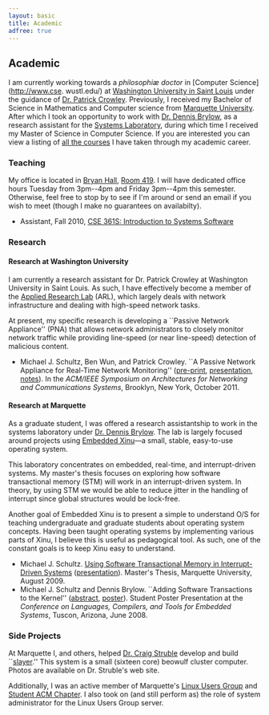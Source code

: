 ```yaml
---
layout: basic
title: Academic
adfree: true
---
```

## Academic ##

I am currently working towards a *philosophi&aelig; doctor* in [Computer
Science](http://www.cse.  wustl.edu/) at [Washington University in Saint
Louis](http://www.wustl.edu/) under the guidance of [Dr. Patrick
Crowley](http://arl.wustl.edu/~pcrowley/).
Previously, I received my Bachelor of Science in Mathematics and Computer
science from [Marquette University](http://www.mu.edu/).
After which I took an opportunity to work with [Dr. Dennis
Brylow](http://www.mscs.mu.edu/~brylow/), as a research assistant for the
[Systems Laboratory](http://xinu.mscs.mu.edu/), during which time I
received my Master of Science in Computer Science.
If you are interested you can view a listing of [all the courses](courses)
I have taken through my academic career.

### Teaching ###

My office is located in [Bryan
Hall](http://eit.engineering.wustl.edu/map/map.asp), [Room
419](http://eit.engineering.wustl.edu/map/Bryan/floor4.gif).
I will have dedicated office hours Tuesday from 3pm--4pm and Friday
3pm--4pm this semester.
Otherwise, feel free to stop by to see if I'm around or send an email if
you wish to meet (though I make no guarantees on availabilty).
    
* Assistant, Fall 2010, [CSE 361S: Introduction to Systems
Software](http://arl.wustl.edu/~pcrowley/cse/361/index.html)

### Research ###

#### Research at Washington University ####

I am currently a research assistant for Dr. Patrick Crowley at Washington
University in Saint Louis.  As such, I have effectively become a member of
the [Applied Research Lab](http://arl.wustl.edu/) (ARL), which
largely deals with network infrastructure and dealing with high-speed
network tasks.

At present, my specific research is developing a ``Passive Network
Appliance'' (PNA) that allows network administrators to closely monitor
network traffic while providing line-speed (or near line-speed) detection
of malicious content.

* Michael J. Schultz, Ben Wun, and Patrick Crowley. ``A Passive Network
  Appliance for Real-Time Network Monitoring''
  ([pre-print](static/ancs2011-pna.pdf),
  [presentation](static/ancs2011-pna_present.pdf),
  [notes](static/ancs2011-pna.txt)).  In the *ACM/IEEE Symposium on
  Architectures for Networking and Communications Systems*, Brooklyn, New
  York, October 2011.

#### Research at Marquette ####

As a graduate student, I was offered a research assistantship to work in
the systems laboratory under [Dr. Dennis
Brylow](http://www.mscs.mu.edu/~brylow/).
The lab is largely focused around projects using [Embedded
Xinu](http://xinu.mscs.mu.edu/)&mdash;a small, stable, easy-to-use
operating system.

This laboratory concentrates on embedded, real-time, and interrupt-driven
systems.
My master's thesis focuses on exploring how software transactional memory
(STM) will work in an interrupt-driven system.
In theory, by using STM we would be able to reduce jitter in the handling
of interrupt since global structures would be lock-free.

Another goal of Embedded Xinu is to present a simple to understand O/S for
teaching undergraduate and graduate students about operating system
concepts.
Having been taught operating systems by implementing various parts of Xinu,
I believe this is useful as pedagogical tool.
As such, one of the constant goals is to keep Xinu easy to understand.

* Michael J. Schultz. [Using Software Transactional Memory in
  Interrupt-Driven Systems](static/thesis-2009.pdf)
  ([presentation](static/thesis-present.pdf)).  Master's Thesis, Marquette
  University, August 2009.
* Michael J. Schultz and Dennis Brylow.  ``Adding Software Transactions to
  the Kernel'' ([abstract](static/lctes2008-schultz.pdf),
  [poster](static/lctes2008-schultz_poster.pdf)). Student Poster
  Presentation at the *Conference on Languages, Compilers, and Tools for
  Embedded Systems*, Tuscon, Arizona, June 2008.

### Side Projects ###

At Marquette I, and others, helped [Dr. Craig
Struble](http://www.mscs.mu.edu/~cstruble/) develop and build
``[slayer](http://www.mscs.mu.edu/~cstruble/slayer/).'' This system is a
small (sixteen core) beowulf cluster computer.  Photos are available on Dr.
Struble's web site.

Additionally, I was an active member of Marquette's [Linux Users
Group](http://mulug.mscs.mu.edu/) and [Student ACM
Chapter](http://www.mscs.mu.edu/~acm/).
I also took on (and still perform as) the role of system administrator for
the Linux Users Group server.

